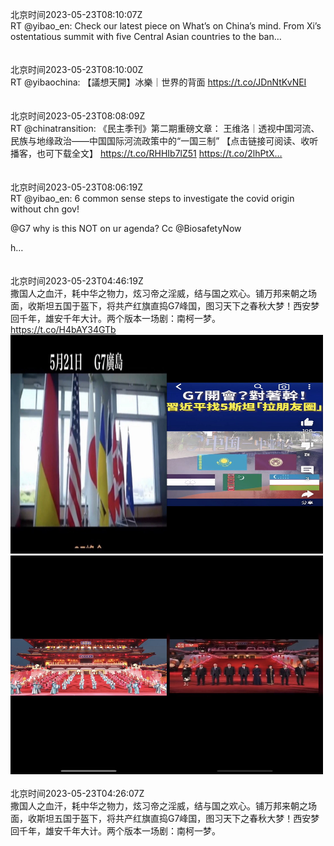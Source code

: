 北京时间2023-05-23T08:10:07Z<br>RT @yibao_en: Check our latest piece on What’s on China’s mind. From Xi’s ostentatious summit with five Central Asian countries to the ban…<br><br><br>北京时间2023-05-23T08:10:00Z<br>RT @yibaochina: 【議想天開】冰樂｜世界的背面
https://t.co/JDnNtKvNEI<br><br><br>北京时间2023-05-23T08:08:09Z<br>RT @chinatransition: 《民主季刊》第二期重磅文章：
王维洛｜透视中国河流、民族与地缘政治——中国国际河流政策中的“一国三制” 
【点击链接可阅读、收听播客，也可下载全文】
https://t.co/RHHIb7lZ51 https://t.co/2lhPtX…<br><br><br>北京时间2023-05-23T08:06:19Z<br>RT @yibao_en: 6 common sense steps to investigate the covid origin without chn gov!

@G7 why is this NOT on ur agenda? Cc @BiosafetyNow 

h…<br><br><br>北京时间2023-05-23T04:46:19Z<br>撒国人之血汗，耗中华之物力，炫习帝之淫威，结与国之欢心。铺万邦来朝之场面，收斯坦五国于盔下，将共产红旗直捣G7峰国，图习天下之春秋大梦！西安梦回千年，雄安千年大计。两个版本一场剧：南柯一梦。 https://t.co/H4bAY34GTb<br><img src='/temp/image/2023/u-Month-5/1660748948372611075_0.jpg' width='250' height='350'><img src='/temp/image/2023/u-Month-5/1660748948372611075_1.jpg' width='250' height='350'><img src='/temp/image/2023/u-Month-5/1660748948372611075_2.jpg' width='250' height='350'><img src='/temp/image/2023/u-Month-5/1660748948372611075_3.jpg' width='250' height='350'><br><br>北京时间2023-05-23T04:26:07Z<br>撒国人之血汗，耗中华之物力，炫习帝之淫威，结与国之欢心。铺万邦来朝之场面，收斯坦五国于盔下，将共产红旗直捣G7峰国，图习天下之春秋大梦！西安梦回千年，雄安千年大计。两个版本一场剧：南柯一梦。<br><br><br>